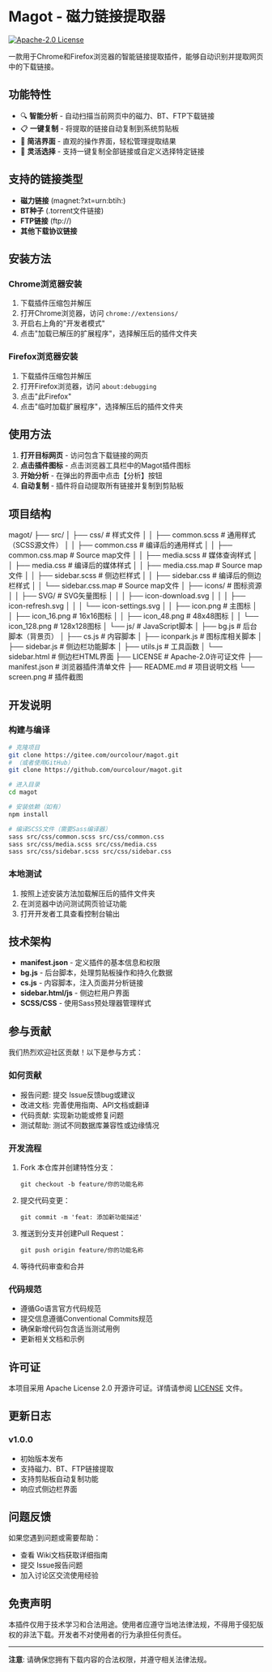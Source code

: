 # Magot - 磁力链接提取器

[![Apache-2.0 License](https://img.shields.io/badge/License-Apache%202.0-blue.svg)](https://opensource.org/licenses/Apache-2.0)

一款用于Chrome和Firefox浏览器的智能链接提取插件，能够自动识别并提取网页中的下载链接。

## 功能特性

- 🔍 **智能分析** - 自动扫描当前网页中的磁力、BT、FTP下载链接
- 📋 **一键复制** - 将提取的链接自动复制到系统剪贴板
- 🎯 **简洁界面** - 直观的操作界面，轻松管理提取结果
- 🔄 **灵活选择** - 支持一键复制全部链接或自定义选择特定链接

## 支持的链接类型

- **磁力链接** (magnet:?xt=urn:btih:)
- **BT种子** (.torrent文件链接)
- **FTP链接** (ftp://)
- **其他下载协议链接**

## 安装方法

### Chrome浏览器安装

1. 下载插件压缩包并解压
2. 打开Chrome浏览器，访问 `chrome://extensions/`
3. 开启右上角的"开发者模式"
4. 点击"加载已解压的扩展程序"，选择解压后的插件文件夹

### Firefox浏览器安装

1. 下载插件压缩包并解压
2. 打开Firefox浏览器，访问 `about:debugging`
3. 点击"此Firefox"
4. 点击"临时加载扩展程序"，选择解压后的插件文件夹

## 使用方法

1. **打开目标网页** - 访问包含下载链接的网页
2. **点击插件图标** - 点击浏览器工具栏中的Magot插件图标
3. **开始分析** - 在弹出的界面中点击【分析】按钮
4. **自动复制** - 插件将自动提取所有链接并复制到剪贴板

## 项目结构

magot/
├── src/
│ ├── css/ # 样式文件
│ │ ├── common.scss # 通用样式（SCSS源文件）
│ │ ├── common.css # 编译后的通用样式
│ │ ├── common.css.map # Source map文件
│ │ ├── media.scss # 媒体查询样式
│ │ ├── media.css # 编译后的媒体样式
│ │ ├── media.css.map # Source map文件
│ │ ├── sidebar.scss # 侧边栏样式
│ │ ├── sidebar.css # 编译后的侧边栏样式
│ │ └── sidebar.css.map # Source map文件
│ ├── icons/ # 图标资源
│ │ ├── SVG/ # SVG矢量图标
│ │ │ ├── icon-download.svg
│ │ │ ├── icon-refresh.svg
│ │ │ └── icon-settings.svg
│ │ ├── icon.png # 主图标
│ │ ├── icon_16.png # 16x16图标
│ │ ├── icon_48.png # 48x48图标
│ │ └── icon_128.png # 128x128图标
│ └── js/ # JavaScript脚本
│ ├── bg.js # 后台脚本（背景页）
│ ├── cs.js # 内容脚本
│ ├── iconpark.js # 图标库相关脚本
│ ├── sidebar.js # 侧边栏功能脚本
│ ├── utils.js # 工具函数
│ └── sidebar.html # 侧边栏HTML界面
├── LICENSE # Apache-2.0许可证文件
├── manifest.json # 浏览器插件清单文件
├── README.md # 项目说明文档
└── screen.png # 插件截图

## 开发说明

### 构建与编译

```bash
# 克隆项目
git clone https://gitee.com/ourcolour/magot.git
# （或者使用GitHub）
git clone https://github.com/ourcolour/magot.git

# 进入目录
cd magot

# 安装依赖（如有）
npm install

# 编译SCSS文件（需要Sass编译器）
sass src/css/common.scss src/css/common.css
sass src/css/media.scss src/css/media.css
sass src/css/sidebar.scss src/css/sidebar.css
```

### 本地测试

1. 按照上述安装方法加载解压后的插件文件夹
2. 在浏览器中访问测试网页验证功能
3. 打开开发者工具查看控制台输出

## 技术架构

- **manifest.json** - 定义插件的基本信息和权限
- **bg.js** - 后台脚本，处理剪贴板操作和持久化数据
- **cs.js** - 内容脚本，注入页面并分析链接
- **sidebar.html/js** - 侧边栏用户界面
- **SCSS/CSS** - 使用Sass预处理器管理样式

## 参与贡献

我们热烈欢迎社区贡献！以下是参与方式：

### 如何贡献

- 报告问题: 提交 Issue反馈bug或建议
- 改进文档: 完善使用指南、API文档或翻译
- 代码贡献: 实现新功能或修复问题
- 测试帮助: 测试不同数据库兼容性或边缘情况

### 开发流程

1. Fork 本仓库并创建特性分支：
    ```shell
    git checkout -b feature/你的功能名称
    ```
2. 提交代码变更：
    ```shell
    git commit -m 'feat: 添加新功能描述'
    ```
3. 推送到分支并创建Pull Request：
    ```shell
    git push origin feature/你的功能名称
    ```
4. 等待代码审查和合并

### 代码规范

- 遵循Go语言官方代码规范
- 提交信息遵循Conventional Commits规范
- 确保新增代码包含适当测试用例
- 更新相关文档和示例

## 许可证

本项目采用 Apache License 2.0 开源许可证。详情请参阅 [LICENSE](LICENSE) 文件。

## 更新日志

### v1.0.0

- 初始版本发布
- 支持磁力、BT、FTP链接提取
- 支持剪贴板自动复制功能
- 响应式侧边栏界面

## 问题反馈

如果您遇到问题或需要帮助：

- 查看 Wiki文档获取详细指南
- 提交 Issue报告问题
- 加入讨论区交流使用经验

## 免责声明

本插件仅用于技术学习和合法用途。使用者应遵守当地法律法规，不得用于侵犯版权的非法下载。开发者不对使用者的行为承担任何责任。

---

**注意**: 请确保您拥有下载内容的合法权限，并遵守相关法律法规。


